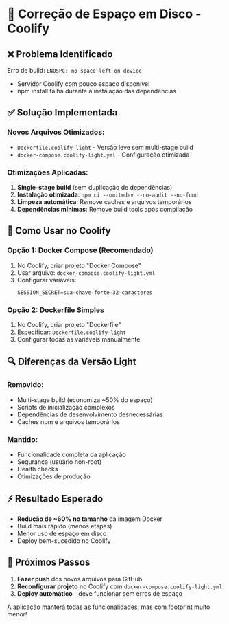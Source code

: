 # 🔧 Correção de Espaço em Disco - Coolify

## ❌ Problema Identificado
Erro de build: `ENOSPC: no space left on device`
- Servidor Coolify com pouco espaço disponível
- npm install falha durante a instalação das dependências

## ✅ Solução Implementada

### Novos Arquivos Otimizados:
- `Dockerfile.coolify-light` - Versão leve sem multi-stage build
- `docker-compose.coolify-light.yml` - Configuração otimizada

### Otimizações Aplicadas:
1. **Single-stage build** (sem duplicação de dependências)
2. **Instalação otimizada**: `npm ci --omit=dev --no-audit --no-fund`
3. **Limpeza automática**: Remove caches e arquivos temporários
4. **Dependências mínimas**: Remove build tools após compilação

## 🚀 Como Usar no Coolify

### Opção 1: Docker Compose (Recomendado)
1. No Coolify, criar projeto "Docker Compose"
2. Usar arquivo: `docker-compose.coolify-light.yml`
3. Configurar variáveis:
   ```env
   SESSION_SECRET=sua-chave-forte-32-caracteres
   ```

### Opção 2: Dockerfile Simples
1. No Coolify, criar projeto "Dockerfile"
2. Especificar: `Dockerfile.coolify-light`
3. Configurar todas as variáveis manualmente

## 🔍 Diferenças da Versão Light

### Removido:
- Multi-stage build (economiza ~50% do espaço)
- Scripts de inicialização complexos
- Dependências de desenvolvimento desnecessárias
- Caches npm e arquivos temporários

### Mantido:
- Funcionalidade completa da aplicação
- Segurança (usuário non-root)
- Health checks
- Otimizações de produção

## ⚡ Resultado Esperado

- **Redução de ~60% no tamanho** da imagem Docker
- Build mais rápido (menos etapas)
- Menor uso de espaço em disco
- Deploy bem-sucedido no Coolify

## 🎯 Próximos Passos

1. **Fazer push** dos novos arquivos para GitHub
2. **Reconfigurar projeto** no Coolify com `docker-compose.coolify-light.yml`
3. **Deploy automático** - deve funcionar sem erros de espaço

A aplicação manterá todas as funcionalidades, mas com footprint muito menor!